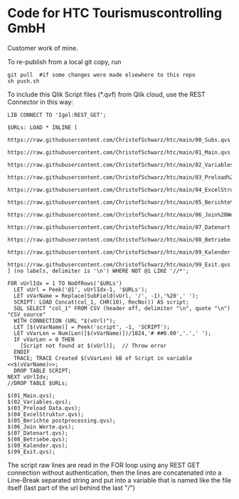 # Code for HTC Tourismuscontrolling GmbH

Customer work of mine. 

To re-publish from a local git copy, run
```
git pull  #if some changes were made elsewhere to this repo
sh push.sh
```
To include this Qlik Script files (*.qvf) from Qlik cloud, use the REST Connector in this way:
```
LIB CONNECT TO 'Igel:REST_GET';

$URLs: LOAD * INLINE [
  https://raw.githubusercontent.com/ChristofSchwarz/htc/main/00_Subs.qvs
  https://raw.githubusercontent.com/ChristofSchwarz/htc/main/01_Main.qvs
  https://raw.githubusercontent.com/ChristofSchwarz/htc/main/02_Variables.qvs
  https://raw.githubusercontent.com/ChristofSchwarz/htc/main/03_Preload%20Data.qvs
  https://raw.githubusercontent.com/ChristofSchwarz/htc/main/04_ExcelStruktur.qvs
  https://raw.githubusercontent.com/ChristofSchwarz/htc/main/05_Berichte%20postprocessing.qvs
  https://raw.githubusercontent.com/ChristofSchwarz/htc/main/06_Join%20Werte.qvs
  https://raw.githubusercontent.com/ChristofSchwarz/htc/main/07_Datenart.qvs
  https://raw.githubusercontent.com/ChristofSchwarz/htc/main/08_Betriebe.qvs
  https://raw.githubusercontent.com/ChristofSchwarz/htc/main/09_Kalender.qvs
  https://raw.githubusercontent.com/ChristofSchwarz/htc/main/99_Exit.qvs
] (no labels, delimiter is '\n') WHERE NOT @1 LIKE '//*';

FOR vUrlIdx = 1 TO NoOfRows('$URLs')
  LET vUrl = Peek('@1', vUrlIdx-1, '$URLs');
  LET vVarName = Replace(SubField(vUrl, '/', -1),'%20',' ');
  SCRIPT: LOAD Concat(col_1, CHR(10), RecNo()) AS script;
  SQL SELECT "col_1" FROM CSV (header off, delimiter "\n", quote "\n") "CSV_source"
  WITH CONNECTION (URL "$(vUrl)");
  LET [$(vVarName)] = Peek('script', -1, 'SCRIPT');
  LET vVarLen = Num(Len([$(vVarName)])/1024,'# ##0.00','.',' ');
  IF vVarLen = 0 THEN
  	[Script not found at $(vUrl)];  // Throw error
  ENDIF
  TRACE; TRACE Created $(vVarLen) kB of Script in variable <<$(vVarName)>>;
  DROP TABLE SCRIPT;
NEXT vUrlIdx;
//DROP TABLE $URLs;

$(01_Main.qvs);
$(02_Variables.qvs);
$(03_Preload Data.qvs);
$(04_ExcelStruktur.qvs);
$(05_Berichte postprocessing.qvs);
$(06_Join Werte.qvs);
$(07_Datenart.qvs);                 
$(08_Betriebe.qvs); 
$(09_Kalender.qvs);                 
$(99_Exit.qvs);
```
The script raw lines are read in the FOR loop using any REST GET connection without authentication, 
then the lines are concatenated into a Line-Break separated string and put into a variable that
is named like the file itself (last part of the url behind the last "/")
